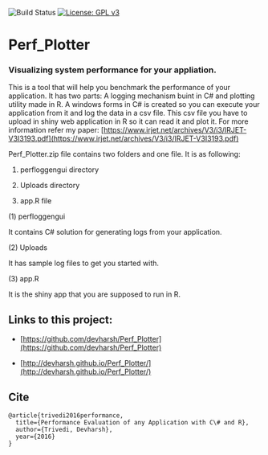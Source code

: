 ![Build Status](https://travis-ci.org/devharsh/Perf_Plotter.svg?branch=master) [![License: GPL v3](https://img.shields.io/badge/License-GPL%20v3-blue.svg)](https://www.gnu.org/licenses/gpl-3.0)

# Perf_Plotter
### Visualizing system performance for your appliation.

This is a tool that will help you benchmark the performance of your application. It has two parts: A logging mechanism buint in C# and plotting utility made in R. A windows forms in C# is created so you can execute your application from it and log the data in a csv file. This csv file you have to upload in shiny web application in R so it can read it and plot it. For more information refer my paper: [https://www.irjet.net/archives/V3/i3/IRJET-V3I3193.pdf](https://www.irjet.net/archives/V3/i3/IRJET-V3I3193.pdf)

Perf_Plotter.zip file contains two folders and one file. It is as following:

1. perfloggengui directory

2. Uploads directory

3. app.R file

(1) perfloggengui

It contains C# solution for generating logs from your application.

(2) Uploads

It has sample log files to get you started with.

(3) app.R

It is the shiny app that you are supposed to run in R.

## Links to this project:

* [https://github.com/devharsh/Perf_Plotter](https://github.com/devharsh/Perf_Plotter)

* [http://devharsh.github.io/Perf_Plotter/](http://devharsh.github.io/Perf_Plotter/)


## Cite
```
@article{trivedi2016performance,
  title={Performance Evaluation of any Application with C\# and R},
  author={Trivedi, Devharsh},
  year={2016}
}
```
